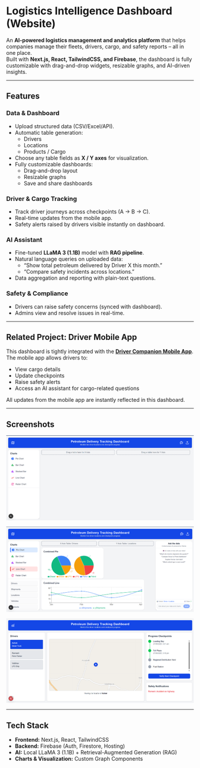 # Logistics Intelligence Dashboard (Website)

An **AI-powered logistics management and analytics platform** that helps companies manage their fleets, drivers, cargo, and safety reports – all in one place.  
Built with **Next.js, React, TailwindCSS, and Firebase**, the dashboard is fully customizable with drag-and-drop widgets, resizable graphs, and AI-driven insights.

---

## Features

### Data & Dashboard
- Upload structured data (CSV/Excel/API).
- Automatic table generation:
  - Drivers
  - Locations
  - Products / Cargo
- Choose any table fields as **X / Y axes** for visualization.
- Fully customizable dashboards:
  - Drag-and-drop layout
  - Resizable graphs
  - Save and share dashboards

### Driver & Cargo Tracking
- Track driver journeys across checkpoints (A → B → C).
- Real-time updates from the mobile app.
- Safety alerts raised by drivers visible instantly on dashboard.

### AI Assistant
- Fine-tuned **LLaMA 3 (1.1B)** model with **RAG pipeline**.
- Natural language queries on uploaded data:
  - “Show total petroleum delivered by Driver X this month.”
  - “Compare safety incidents across locations.”
- Data aggregation and reporting with plain-text questions.

### Safety & Compliance
- Drivers can raise safety concerns (synced with dashboard).
- Admins view and resolve issues in real-time.

---

## Related Project: Driver Mobile App
This dashboard is tightly integrated with the [**Driver Companion Mobile App**](https://github.com/your-org/driver-app).  
The mobile app allows drivers to:
- View cargo details
- Update checkpoints
- Raise safety alerts
- Access an AI assistant for cargo-related questions

All updates from the mobile app are instantly reflected in this dashboard.

---

## Screenshots

![Dashboard Overview](assets/screenshots/image.png)

![Custom Graph Builder](assets/screenshots/image2.png)

![AI Query Example](assets/screenshots/image3.png)


---

## Tech Stack
- **Frontend:** Next.js, React, TailwindCSS
- **Backend:** Firebase (Auth, Firestore, Hosting)
- **AI:** Local LLaMA 3 (1.1B) + Retrieval-Augmented Generation (RAG)
- **Charts & Visualization:** Custom Graph Components
